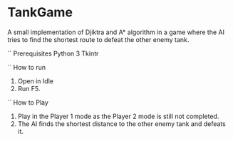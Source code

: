 # TankGame
A small implementation of Djiktra and A* algorithm in a game where the AI tries to find the shortest route to defeat the other enemy tank.

`` Prerequisites
Python 3
Tkintr

`` How to run
1. Open in Idle
2. Run F5.

`` How to Play

1. Play in the Player 1 mode as the Player 2 mode is still not completed.
2. The AI finds the shortest distance to the other enemy tank and defeats it.

